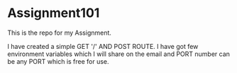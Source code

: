 # Assignment101
This is the repo for my Assignment.

I have created a simple GET '/'  AND POST ROUTE. I have got few environment variables which I will share on the email and PORT number can be any PORT which is free for use.
